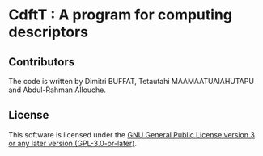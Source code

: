 # CdftT :  A program for computing descriptors

## Contributors

The code is written by Dimitri BUFFAT, Tetautahi MAAMAATUAIAHUTAPU and Abdul-Rahman Allouche.
    
## License

This software is licensed under the [GNU General Public License version 3 or any later version (GPL-3.0-or-later)](https://www.gnu.org/licenses/gpl.txt).
